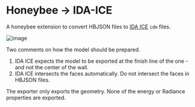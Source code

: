 # Honeybee -> IDA-ICE

A honeybee extension to convert HBJSON files to [IDA ICE](https://www.equa.se/en/ida-ice) `idm` files.

![image](https://github.com/ladybug-tools/honeybee-idaice/assets/2915573/1ea06398-0d00-43ef-a350-1c3cbeacf9a9)

Two comments on how the model should be prepared.

1. IDA ICE expects the model to be exported at the finish line of the one - and not the center of the wall.
1. IDA ICE intersects the faces automatically. Do not intersect the faces in HBJSON files.

The exporter only exports the geometry. None of the energy or Radiance properties are exported.
